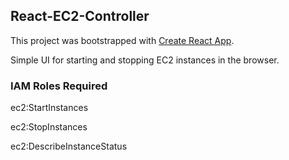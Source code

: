 ## React-EC2-Controller

This project was bootstrapped with [Create React App](https://github.com/facebook/create-react-app).

Simple UI for starting and stopping EC2 instances in the browser.

### IAM Roles Required

ec2:StartInstances

ec2:StopInstances

ec2:DescribeInstanceStatus
